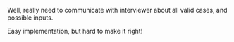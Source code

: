 
Well, really need to communicate with interviewer about all valid cases, and possible inputs.   

Easy implementation, but hard to make it right!    

 